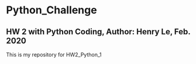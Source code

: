 # Python_Challenge
## HW 2 with Python Coding, Author: Henry Le, Feb. 2020
This is my repository for HW2_Python_1
